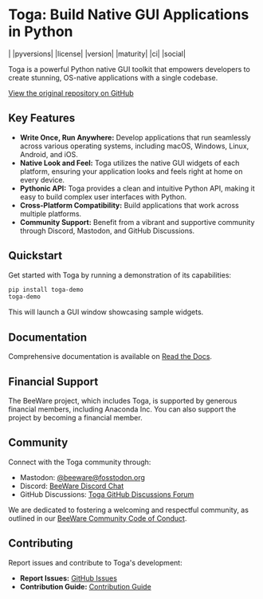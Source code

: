 # Toga: Build Native GUI Applications in Python

| |pyversions| |license| |version| |maturity| |ci| |social|

Toga is a powerful Python native GUI toolkit that empowers developers to create stunning, OS-native applications with a single codebase.

[View the original repository on GitHub](https://github.com/beeware/toga)

## Key Features

*   **Write Once, Run Anywhere:** Develop applications that run seamlessly across various operating systems, including macOS, Windows, Linux, Android, and iOS.
*   **Native Look and Feel:** Toga utilizes the native GUI widgets of each platform, ensuring your application looks and feels right at home on every device.
*   **Pythonic API:** Toga provides a clean and intuitive Python API, making it easy to build complex user interfaces with Python.
*   **Cross-Platform Compatibility:** Build applications that work across multiple platforms.
*   **Community Support:** Benefit from a vibrant and supportive community through Discord, Mastodon, and GitHub Discussions.

## Quickstart

Get started with Toga by running a demonstration of its capabilities:

```bash
pip install toga-demo
toga-demo
```

This will launch a GUI window showcasing sample widgets.

## Documentation

Comprehensive documentation is available on [Read the Docs](https://toga.readthedocs.io).

## Financial Support

The BeeWare project, which includes Toga, is supported by generous financial members, including Anaconda Inc. You can also support the project by becoming a financial member.

## Community

Connect with the Toga community through:

*   Mastodon: [@beeware@fosstodon.org](https://fosstodon.org/@beeware)
*   Discord: [BeeWare Discord Chat](https://beeware.org/bee/chat/)
*   GitHub Discussions: [Toga GitHub Discussions Forum](https://github.com/beeware/toga/discussions)

We are dedicated to fostering a welcoming and respectful community, as outlined in our [BeeWare Community Code of Conduct](https://beeware.org/community/behavior/).

## Contributing

Report issues and contribute to Toga's development:

*   **Report Issues:** [GitHub Issues](https://github.com/beeware/toga/issues)
*   **Contribution Guide:** [Contribution Guide](https://toga.readthedocs.io/en/latest/how-to/contribute/index.html)